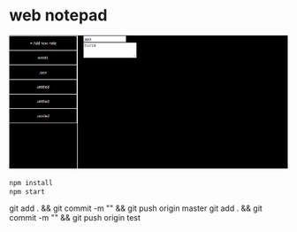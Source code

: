 # web notepad
![webapp](src/assets/app.png)

```
npm install
npm start
```

git add . && git commit -m "" && git push origin master
git add . && git commit -m "" && git push origin test